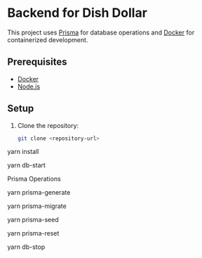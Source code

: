 # Backend for Dish Dollar

This project uses [Prisma](https://www.prisma.io/) for database operations and [Docker](https://www.docker.com/) for containerized development.

## Prerequisites

- [Docker](https://www.docker.com/get-started)
- [Node.js](https://nodejs.org/)

## Setup

1. Clone the repository:
   ```bash
   git clone <repository-url>
   ```

yarn install

yarn db-start

Prisma Operations

yarn prisma-generate

yarn prisma-migrate

yarn prisma-seed

yarn prisma-reset

yarn db-stop
